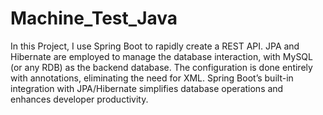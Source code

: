 # Machine_Test_Java
In this Project, I use Spring Boot to rapidly create a REST API. JPA and Hibernate are employed to manage the database interaction, with MySQL (or any RDB) as the backend database. The configuration is done entirely with annotations, eliminating the need for XML. Spring Boot’s built-in integration with JPA/Hibernate simplifies database operations and enhances developer productivity.
